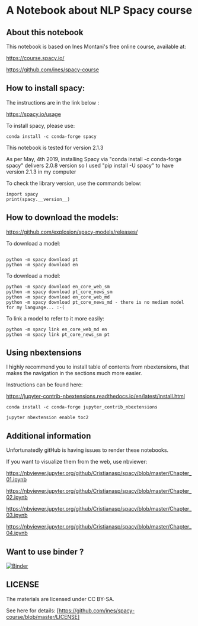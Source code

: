 # A Notebook about NLP Spacy course

## About this notebook

This notebook is based on Ines Montani's free online course, available at:

https://course.spacy.io/

https://github.com/ines/spacy-course

## How to install spacy:

The instructions are in the link below :

https://spacy.io/usage

To install spacy, please use:

<pre><code>conda install -c conda-forge spacy</code></pre>

This notebook is tested for version 2.1.3

As per May, 4th 2019, installing Spacy via "conda install -c conda-forge spacy" delivers 2.0.8 version so I used "pip install -U spacy" to have version 2.1.3 in my computer

To check the library version, use the commands below:

<pre><code>import spacy
print(spacy.__version__)
</code></pre>



## How to download the models:

https://github.com/explosion/spacy-models/releases/

To download a model:

<pre><code>
python -m spacy download pt
python -m spacy download en
</code></pre>

To download a model:

<pre><code>python -m spacy download en_core_web_sm
python -m spacy download pt_core_news_sm
python -m spacy download en_core_web_md
python -m spacy download pt_core_news_md - there is no medium model for my language... :-(
</code></pre>

To link a model to refer to it more easily:

<pre><code>python -m spacy link en_core_web_md en
python -m spacy link pt_core_news_sm pt
</code></pre>


## Using nbextensions

I highly recommend you to install table of contents from nbextensions, that makes the navigation in the sections much more easier.

Instructions can be found here:

https://jupyter-contrib-nbextensions.readthedocs.io/en/latest/install.html

<pre><code>conda install -c conda-forge jupyter_contrib_nbextensions</code></pre>

<pre><code>jupyter nbextension enable toc2</code></pre>

## Additional information

Unfortunatedly gitHub is having issues to render these notebooks.

If you want to visualize them from the web, use nbviewer:

https://nbviewer.jupyter.org/github/Cristianasp/spacy/blob/master/Chapter_01.ipynb

https://nbviewer.jupyter.org/github/Cristianasp/spacy/blob/master/Chapter_02.ipynb

https://nbviewer.jupyter.org/github/Cristianasp/spacy/blob/master/Chapter_03.ipynb

https://nbviewer.jupyter.org/github/Cristianasp/spacy/blob/master/Chapter_04.ipynb

## Want to use binder ?

[![Binder](https://mybinder.org/badge_logo.svg)](https://mybinder.org/v2/gh/Cristianasp/spacy/master)


## LICENSE

The materials are licensed under CC BY-SA.

See here for details: [https://github.com/ines/spacy-course/blob/master/LICENSE]
